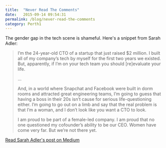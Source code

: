 ```yaml
---
title:  "Never Read The Comments"
date:   2015-09-14 09:54:31
permalink: /blog/never-read-the-comments
category: Perth1
---
```

The gender gap in the tech scene is shameful. Here's a snippet from Sarah Adler:

> I’m the 24-year-old CTO of a startup that just raised $2 million. I built all of my company’s tech by myself for the first two years we existed. But, apparently, if I’m on your tech team you should [re]evaluate your life.
>
>...
>
>And, in a world where Snapchat and Facebook were built in dorm rooms and attracted great engineering teams, I’m going to guess that having a boss in their 20s isn’t cause for serious life-questioning either. I’m going to go out on a limb and say that the real problem is that I’m a woman, and I don’t look like you want a CTO to look.
>
> I am proud to be part of a female-led company. I am proud that no one questioned my cofounder’s ability to be our CEO. Women have come very far. But we’re not there yet.

[Read Sarah Adler's post on Medium](https://medium.com/@saraheadler/never-read-the-comments-9cba93b5712a)
